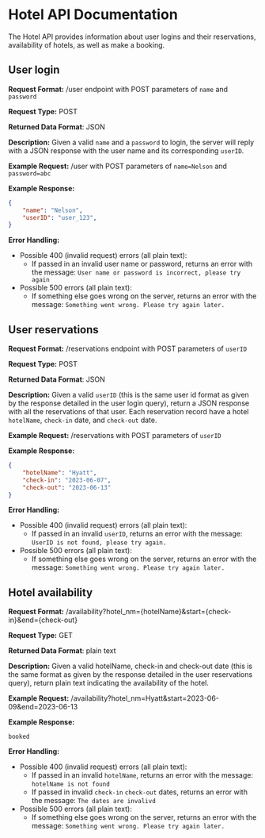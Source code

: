 # Hotel API Documentation
The Hotel API provides information about user logins and their reservations, availability of hotels, as well as make a booking.
## User login
**Request Format:** /user endpoint with POST parameters of `name` and `password`

**Request Type:** POST

**Returned Data Format**: JSON

**Description:** Given a valid `name` and a `password` to login, the server will reply with a JSON response with the user name and its corresponding `userID`.

**Example Request:** /user with POST parameters of `name=Nelson` and `password=abc`

**Example Response:**
```json
{
    "name": "Nelson",
    "userID": "user_123",
}
```

**Error Handling:**
- Possible 400 (invalid request) errors (all plain text):
  - If passed in an invalid user name or password, returns an error with the message: `User name or password is incorrect, please try again`
- Possible 500 errors (all plain text):
  - If something else goes wrong on the server, returns an error with the message: `Something went wrong. Please try again later.`

## User reservations
**Request Format:** /reservations endpoint with POST parameters of `userID`

**Request Type:** POST

**Returned Data Format**: JSON

**Description:** Given a valid `userID` (this is the same user id format as given by the response detailed in the user login query), return a JSON response with all the reservations of that user. Each reservation record have a hotel `hotelName`, `check-in` date, and `check-out` date.

**Example Request:** /reservations with POST parameters of `userID`

**Example Response:**
```json
{
    "hotelName": "Hyatt",
    "check-in": "2023-06-07",
    "check-out": "2023-06-13"
}
```

**Error Handling:**
- Possible 400 (invalid request) errors (all plain text):
  - If passed in an invalid `userID`, returns an error with the message: `UserID is not found, please try again.`
- Possible 500 errors (all plain text):
  - If something else goes wrong on the server, returns an error with the message: `Something went wrong. Please try again later.`

## Hotel availability
**Request Format:** /availability?hotel_nm={hotelName}&start={check-in}&end={check-out}

**Request Type:** GET

**Returned Data Format**: plain text

**Description:** Given a valid hotelName, check-in and check-out date (this is the same format as given by the response detailed in the user reservations query), return plain text indicating the availability of the hotel.

**Example Request:** /availability?hotel_nm=Hyatt&start=2023-06-09&end=2023-06-13

**Example Response:**
```
booked
```

**Error Handling:**
- Possible 400 (invalid request) errors (all plain text):
  - If passed in an invalid `hotelName`, returns an error with the message: `hotelName is not found`
  - If passed in invalid `check-in` `check-out` dates, returns an error with the message: `The dates are invalivd`
- Possible 500 errors (all plain text):
  - If something else goes wrong on the server, returns an error with the message: `Something went wrong. Please try again later.`

